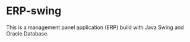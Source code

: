# ERP-swing
This is a management panel application (ERP) build with Java Swing and Oracle Database. 
